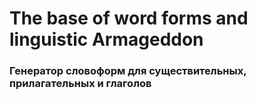 # The base of word forms and linguistic Armageddon

### Генератор словоформ для существительных, прилагательных и глаголов

